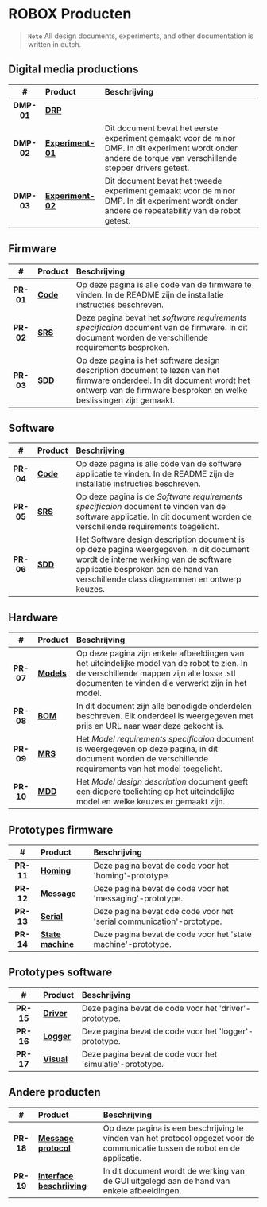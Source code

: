 # ROBOX Producten

> **```Note```** All design documents, experiments, and other documentation is written in dutch.

## Digital media productions

|#|Product|Beschrijving|
|:---:|:---|:---|
|**DMP-01**|[**DRP**]()||
|**DMP-02**|[**Experiment-01**](https://github.com/LukevLuijn/robox_docs/blob/main/experiment/experiment_01/experiment_01.pdf)|Dit document bevat het eerste experiment gemaakt voor de minor DMP. In dit experiment wordt onder andere de torque van verschillende stepper drivers getest.|
|**DMP-03**|[**Experiment-02**](https://github.com/LukevLuijn/robox_docs/blob/main/experiment/experiment_02/experiment_02.pdf)|Dit document bevat het tweede experiment gemaakt voor de minor DMP. In dit experiment wordt onder andere de repeatability van de robot getest.|

## Firmware

|#|Product|Beschrijving|
|:---:|:---|:---|
|**PR-01**|[**Code**](https://github.com/LukevLuijn/robox/tree/main/robox_firmware)|Op deze pagina is alle code van de firmware te vinden. In de README zijn de installatie instructies beschreven.|
|**PR-02**|[**SRS**](https://github.com/LukevLuijn/robox_docs/blob/main/design/srs_fw/srs_firmware.pdf)|Deze pagina bevat het *software requirements specificaion* document van de firmware. In dit document worden de verschillende requirements besproken.|
|**PR-03**|[**SDD**](https://github.com/LukevLuijn/robox_docs/blob/main/design/sdd_fw/sdd_firmware.pdf)|Op deze pagina is het software design description document te lezen van het firmware onderdeel. In dit document wordt het ontwerp van de firmware besproken en welke beslissingen zijn gemaakt.|

## Software

|#|Product|Beschrijving|
|:---:|:---|:---|
|**PR-04**|[**Code**](https://github.com/LukevLuijn/robox/tree/main/robox_control_ui)|Op deze pagina is alle code van de software applicatie te vinden. In de README zijn de installatie instructies beschreven.|
|**PR-05**|[**SRS**](https://github.com/LukevLuijn/robox_docs/blob/main/design/srs_sw/srs_software.pdf)|Op deze pagina is de *Software requirements specificaion* document te vinden van de software applicatie. In dit document worden de verschillende requirements toegelicht.|
|**PR-06**|[**SDD**](https://github.com/LukevLuijn/robox_docs/blob/main/design/sdd_sw/sdd_software.pdf)|Het Software design description document is op deze pagina weergegeven. In dit document wordt de interne werking van de software applicatie besproken aan de hand van verschillende class diagrammen en ontwerp keuzes.|

## Hardware

|#|Product|Beschrijving|
|:---:|:---|:---|
|**PR-07**|[**Models**](https://github.com/LukevLuijn/robox/tree/main/robox_models)|Op deze pagina zijn enkele afbeeldingen van het uiteindelijke model van de robot te zien. In de verschillende mappen zijn alle losse .stl documenten te vinden die verwerkt zijn in het model.|
|**PR-08**|[**BOM**](https://github.com/LukevLuijn/robox_docs/tree/main/hardware/bill_of_materials)|In dit document zijn alle benodigde onderdelen beschreven. Elk onderdeel is weergegeven met prijs en URL naar waar deze gekocht is.|
|**PR-09**|[**MRS**]()|Het *Model requirements specificaion* document is weergegeven op deze pagina, in dit document worden de verschillende requirements van het model toegelicht.|
|**PR-10**|[**MDD**]()|Het *Model design description* document geeft een diepere toelichting op het uiteindelijke model en welke keuzes er gemaakt zijn.|

## Prototypes firmware

|#|Product|Beschrijving|
|:---:|:---|:---|
|**PR-11**|[**Homing**](https://github.com/LukevLuijn/robox_docs/tree/main/prototypes/firmware/homing_test)|Deze pagina bevat de code voor het 'homing'-prototype.|
|**PR-12**|[**Message**](https://github.com/LukevLuijn/robox_docs/tree/main/prototypes/firmware/message_test)|Deze pagina bevat de code voor het 'messaging'-prototype.|
|**PR-13**|[**Serial**](https://github.com/LukevLuijn/robox_docs/tree/main/prototypes/firmware/serial_test)|Deze pagina bevat cde code voor het 'serial communication'-prototype.|
|**PR-14**|[**State machine**](https://github.com/LukevLuijn/robox_docs/tree/main/prototypes/firmware/state_machine_test)|Deze pagina bevat de code voor het 'state machine'-prototype. |

## Prototypes software

|#|Product|Beschrijving|
|:---:|:---|:---|
|**PR-15**|[**Driver**](https://github.com/LukevLuijn/robox_docs/tree/main/prototypes/software/driver_test)|Deze pagina bevat de code voor het 'driver'-prototype.|
|**PR-16**|[**Logger**](https://github.com/LukevLuijn/robox_docs/tree/main/prototypes/software/logger_test)|Deze pagina bevat de code voor het 'logger'-prototype.|
|**PR-17**|[**Visual**](https://github.com/LukevLuijn/robox_docs/tree/main/prototypes/software/robot_visual_test)|Deze pagina bevat de code voor het 'simulatie'-prototype.|


## Andere producten

|#|Product|Beschrijving|
|:---:|:---|:---|
|**PR-18**|[**Message protocol**](https://github.com/LukevLuijn/robox_docs/blob/main/protocol/protocol_description.pdf)|Op deze pagina is een beschrijving te vinden van het protocol opgezet voor de communicatie tussen de robot en de applicatie.|
|**PR-19**|[**Interface beschrijving**]()|In dit document wordt de werking van de GUI uitgelegd aan de hand van enkele afbeeldingen.|